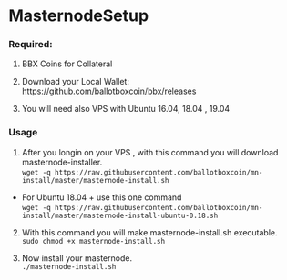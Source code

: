 # MasternodeSetup

### Required:

1. BBX Coins for Collateral

2. Download your Local Wallet: https://github.com/ballotboxcoin/bbx/releases

3. You will need also VPS with Ubuntu 16.04, 18.04 , 19.04

### Usage

1. After you longin on your VPS , with this command you will download masternode-installer.   
`wget -q https://raw.githubusercontent.com/ballotboxcoin/mn-install/master/masternode-install.sh`  
- For Ubuntu 18.04 + use this one command   
`wget -q https://raw.githubusercontent.com/ballotboxcoin/mn-install/master/masternode-install-ubuntu-0.18.sh` 

2. With this command you will make masternode-install.sh executable.  
`sudo chmod +x masternode-install.sh` <br>

3. Now install your masternode.  
`./masternode-install.sh`
